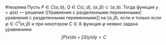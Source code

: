 #теорема 
Пусть $P \in C(a, b)$, $Q \in C(c, d)$, $(\alpha, \beta) \subset (a, b)$. Тогда функция $y = \varphi(x)$ — решение [[Уравнение с разделенными переменными|уравнения с разделенными переменными]] на $(\alpha, \beta)$, если и только если $\varphi \in C^1(\alpha, \beta)$ и при некотором $C \in \mathbb{R}$ функция $\varphi$ неявно задана уравнением
$$\int P(x)dx + \int Q(y)dy = C$$
